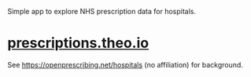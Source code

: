 Simple app to explore NHS prescription data for hospitals. 

# [prescriptions.theo.io](//prescriptions.theo.io)



See https://openprescribing.net/hospitals (no affiliation) for background.

